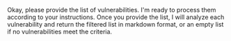Okay, please provide the list of vulnerabilities. I'm ready to process them according to your instructions. Once you provide the list, I will analyze each vulnerability and return the filtered list in markdown format, or an empty list if no vulnerabilities meet the criteria.